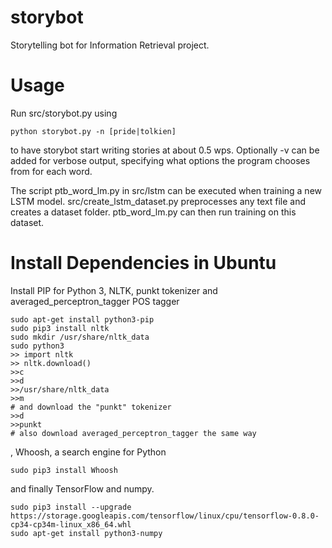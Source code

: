 # storybot

Storytelling bot for Information Retrieval project.

# Usage

Run src/storybot.py using
```
python storybot.py -n [pride|tolkien]
```
to have storybot start writing stories at about 0.5 wps. 
Optionally -v can be added for verbose output, specifying what options the program chooses from for each word.

The script ptb_word_lm.py in src/lstm can be executed when training a new LSTM model. src/create_lstm_dataset.py preprocesses any text file and creates a dataset folder. ptb_word_lm.py can then run training on this dataset.

# Install Dependencies in Ubuntu


Install PIP for Python 3, NLTK, punkt tokenizer and averaged_perceptron_tagger POS tagger

```
sudo apt-get install python3-pip
sudo pip3 install nltk
sudo mkdir /usr/share/nltk_data
sudo python3
>> import nltk
>> nltk.download()
>>c
>>d
>>/usr/share/nltk_data
>>m
# and download the "punkt" tokenizer
>>d
>>punkt
# also download averaged_perceptron_tagger the same way
```
, Whoosh, a search engine for Python
```
sudo pip3 install Whoosh
```
and finally TensorFlow and numpy.
```
sudo pip3 install --upgrade https://storage.googleapis.com/tensorflow/linux/cpu/tensorflow-0.8.0-cp34-cp34m-linux_x86_64.whl
sudo apt-get install python3-numpy
```
